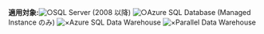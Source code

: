 <Token>**適用対象:**![○](media/yes.png)SQL Server (2008 以降) ![○](media/yes.png)Azure SQL Database (Managed Instance のみ) ![×](media/no.png)Azure SQL Data Warehouse ![×](media/no.png)Parallel Data Warehouse </Token>

